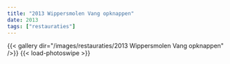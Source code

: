 ```yaml
---
title: "2013 Wippersmolen Vang opknappen"
date: 2013
tags: ["restauraties"]
---
```


{{< gallery dir="/images/restauraties/2013 Wippersmolen Vang opknappen" />}}
{{< load-photoswipe >}}